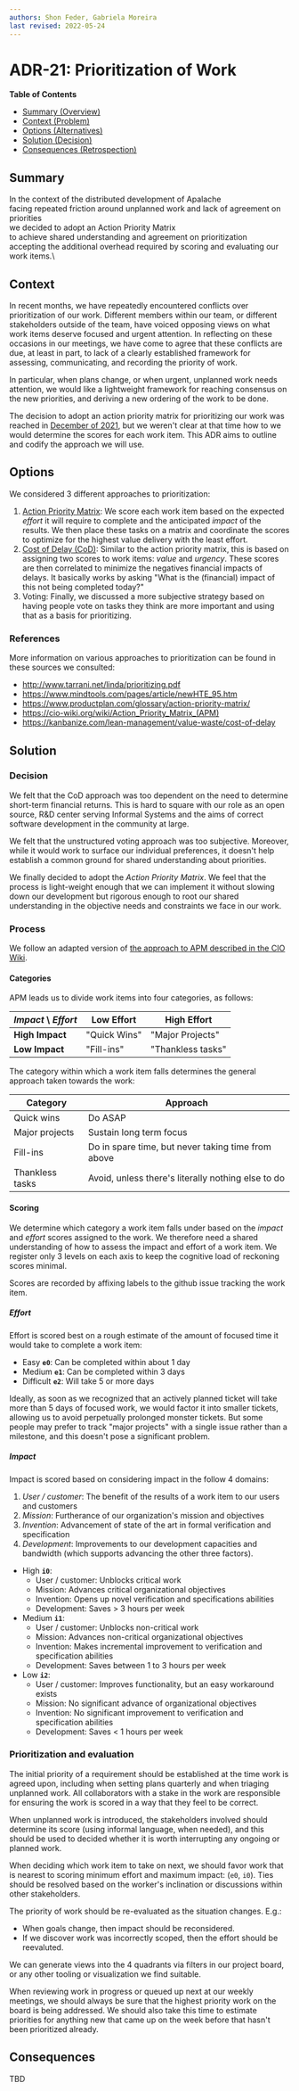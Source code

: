 ```yaml
---
authors: Shon Feder, Gabriela Moreira
last revised: 2022-05-24
---
```


# ADR-21: Prioritization of Work

**Table of Contents**

- [Summary (Overview)](#summary)
- [Context (Problem)](#context)
- [Options (Alternatives)](#options)
- [Solution (Decision)](#solution)
- [Consequences (Retrospection)](#consequences)

## Summary

<!-- Statement to summarize, following the following formula: -->

In the context of the distributed development of Apalache\
facing repeated friction around unplanned work and lack of agreement on priorities\
we decided to adopt an Action Priority Matrix\
to achieve shared understanding and agreement on prioritization\
accepting the additional overhead required by scoring and evaluating our work items.\

## Context

In recent months, we have repeatedly encountered conflicts over prioritization
of our work. Different members within our team, or different stakeholders
outside of the team, have voiced opposing views on what work items deserve
focused and urgent attention. In reflecting on these occasions in our meetings,
we have come to agree that these conflicts are due, at least in part, to lack of
a clearly established framework for assessing, communicating, and recording the
priority of work.

In particular, when plans change, or when urgent, unplanned work needs
attention, we would like a lightweight framework for reaching consensus on the
new priorities, and deriving a new ordering of the work to be done.

The decision to adopt an action priority matrix for prioritizing our work was
reached in [December of 2021][dec-decision], but we weren't clear at that time
how to we would determine the scores for each work item. This ADR aims to
outline and codify the approach we will use.

## Options

We considered 3 different approaches to prioritization: 

1. [Action Priority Matrix][apm]: We score each work item based on the expected
   _effort_ it will require to complete and the anticipated _impact_ of the
   results.  We then  place these tasks on a matrix and coordinate the scores to
   optimize for the highest value delivery with the least effort.
2. [Cost of Delay (CoD)][cod]: Similar to the action priority matrix, this is
   based on assigning two scores to work items: _value_ and _urgency_. These
   scores are then correlated to minimize the negatives financial impacts of
   delays. It basically works by asking "What is the (financial) impact of this
   not being completed today?" 
3. Voting: Finally, we discussed a more subjective strategy based on having
   people vote on tasks they think are more important and using that as a basis
   for prioritizing.

### References

More information on various approaches to prioritization can be found in these
sources we consulted:

- http://www.tarrani.net/linda/prioritizing.pdf
- https://www.mindtools.com/pages/article/newHTE_95.htm
- https://www.productplan.com/glossary/action-priority-matrix/
- https://cio-wiki.org/wiki/Action_Priority_Matrix_(APM)
- https://kanbanize.com/lean-management/value-waste/cost-of-delay

## Solution

### Decision

We felt that the CoD approach was too dependent on the need to determine
short-term financial returns. This is hard to square with our role as an open
source, R&D center serving Informal Systems and the aims of correct software
development in the community at large.

We felt that the unstructured voting approach was too subjective. Moreover,
while it would work to surface our individual preferences, it doesn't help
establish a common ground for shared understanding about priorities.

We finally decided to adopt the _Action Priority Matrix_. We feel that the
process is light-weight enough that we can implement it without slowing down our
development but rigorous enough to root our shared understanding in the
objective needs and constraints we face in our work.

### Process

We follow an adapted version of [the approach to APM described in the CIO Wiki][apm].

#### Categories

APM leads us to divide work items into four categories, as follows:

| _Impact_ **\\** _Effort_ | **Low Effort** | **High Effort**   |
|--------------------------|----------------|-------------------|
| **High Impact**          | "Quick Wins"   | "Major Projects"  |
| **Low Impact**           | "Fill-ins"     | "Thankless tasks" |

The category within which a work item falls determines the general approach
taken towards the work:

| Category        | Approach                                           |
|-----------------|----------------------------------------------------|
| Quick wins      | Do ASAP                                            |
| Major projects  | Sustain long term focus                            |
| Fill-ins        | Do in spare time, but never taking time from above |
| Thankless tasks | Avoid, unless there's literally nothing else to do |

#### Scoring

We determine which category a work item falls under based on the _impact_ and
_effort_ scores assigned to the work. We therefore need a shared understanding
of how to assess the impact and effort of a work item. We register only 3 levels
on each axis to keep the cognitive load of reckoning scores minimal.

Scores are recorded by affixing labels to the github issue tracking the work item.

##### Effort

Effort is scored best on a rough estimate of the amount of focused time it would
take to complete a work item:

- Easy **`e0`**: Can be completed within about 1 day
- Medium **`e1`**: Can be completed within 3 days
- Difficult **`e2`**: Will take 5 or more days

Ideally, as soon as we recognized that an actively planned ticket will take more
than 5 days of focused work, we would factor it into smaller tickets, allowing
us to avoid perpetually prolonged monster tickets. But some people may prefer to
track "major projects" with a single issue rather than a milestone, and this
doesn't pose a significant problem.

##### Impact

Impact is scored based on considering impact in the follow 4 domains:

1. _User / customer_: The benefit of the results of a work item to our users and
   customers
2. _Mission_: Furtherance of our organization's mission and objectives
3. _Invention_: Advancement of state of the art in formal verification and
   specification
4. _Development_: Improvements to our development capacities and bandwidth
   (which supports advancing the other three factors).

- High **`i0`**:
  - User / customer: Unblocks critical work
  - Mission: Advances critical organizational objectives
  - Invention: Opens up novel verification and specifications abilities
  - Development: Saves > 3 hours per week
- Medium **`i1`**:
  - User / customer: Unblocks non-critical work
  - Mission: Advances non-critical organizational objectives
  - Invention: Makes incremental improvement to verification and specification
    abilities
  - Development: Saves between 1 to 3 hours per week
- Low **`i2`**:
  - User / customer: Improves functionality, but an easy workaround exists
  - Mission: No significant advance of organizational objectives
  - Invention: No significant improvement to verification and specification abilities
  - Development: Saves < 1 hours per week

### Prioritization and evaluation

The initial priority of a requirement should be established at the time work is
agreed upon, including when setting plans quarterly and when triaging unplanned
work. All collaborators with a stake in the work are responsible for ensuring
the work is scored in a way that they feel to be correct.

When unplanned work is introduced, the stakeholders involved should determine
its score (using informal language, when needed), and this should be used to
decided whether it is worth interrupting any ongoing or planned work.

When deciding which work item to take on next, we should favor work that is
nearest to scoring minimum effort and maximum impact: (`e0`, `i0`). Ties should
be resolved based on the worker's inclination or discussions within other
stakeholders.

The priority of work should be re-evaluated as the situation changes. E.g.:

- When goals change, then impact should be reconsidered.
- If we discover work was incorrectly scoped, then the effort should be
  reevaluted.

We can generate views into the 4 quadrants via filters in our project board, or
any other tooling or visualization we find suitable. 

When reviewing work in progress or queued up next at our weekly meetings, we
should always be sure that the highest priority work on the board is being
addressed. We should also take this time to estimate priorities for anything new
that came up on the week before that hasn't been prioritized already.

## Consequences

TBD
<!-- Records the results of the decision over the long term.
     Did it work, not work, was changed, upgraded, etc.
-->

[cod]: https://kanbanize.com/lean-management/value-waste/cost-of-delay
[apm]: https://cio-wiki.org/wiki/Action_Priority_Matrix_(APM)
[Karl Weiger]: https://en.wikipedia.org/wiki/Karl_Wiegers
[first-things-first]: http://www.tarrani.net/linda/prioritizing.pdf
[dec-decision]: https://github.com/informalsystems/apalache/commit/f379a717ca02a559b8f48d503f4413410d0b8abd
